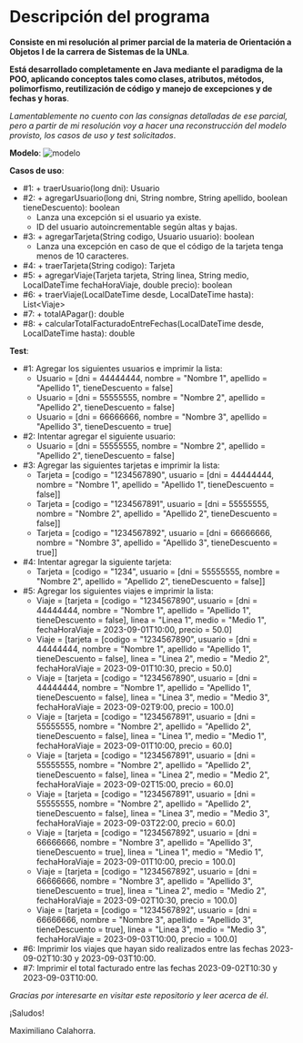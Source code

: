 # Descripción del programa
**Consiste en mi resolución al primer parcial de la materia de Orientación a Objetos I de la carrera de Sistemas de la UNLa**.

**Está desarrollado completamente en Java mediante el paradigma de la POO, aplicando conceptos tales como clases, atributos, métodos, polimorfismo, reutilización de código y manejo de excepciones y de fechas y horas**.

*Lamentablemente no cuento con las consignas detalladas de ese parcial, pero a partir de mi resolución voy a hacer una reconstrucción del modelo provisto, los casos de uso y test solicitados*.

**Modelo**:
![modelo](https://github.com/MaximilianoCalahorra/Primer_Parcial/assets/152804837/952fbd89-6846-404b-b06e-4d0d47812265)

**Casos de uso**:
- #1: + traerUsuario(long dni): Usuario 
- #2: + agregarUsuario(long dni, String nombre, String apellido, boolean tieneDescuento): boolean
  - Lanza una excepción si el usuario ya existe.
  - ID del usuario autoincrementable según altas y bajas.
- #3: + agregarTarjeta(String codigo, Usuario usuario): boolean
  - Lanza una excepción en caso de que el código de la tarjeta tenga menos de 10 caracteres.
- #4: + traerTarjeta(String codigo): Tarjeta
- #5: + agregarViaje(Tarjeta tarjeta, String linea, String medio, LocalDateTime fechaHoraViaje, double precio): boolean
- #6: + traerViaje(LocalDateTime desde, LocalDateTime hasta): List\<Viaje>
- #7: + totalAPagar(): double
- #8: + calcularTotalFacturadoEntreFechas(LocalDateTime desde, LocalDateTime hasta): double

**Test**:
- #1: Agregar los siguientes usuarios e imprimir la lista:
  - Usuario = \[dni = 44444444, nombre = "Nombre 1", apellido = "Apellido 1", tieneDescuento = false]
  - Usuario = \[dni = 55555555, nombre = "Nombre 2", apellido = "Apellido 2", tieneDescuento = false]
  - Usuario = \[dni = 66666666, nombre = "Nombre 3", apellido = "Apellido 3", tieneDescuento = true]
- #2: Intentar agregar el siguiente usuario:
  - Usuario = \[dni = 55555555, nombre = "Nombre 2", apellido = "Apellido 2", tieneDescuento = false]
- #3: Agregar las siguientes tarjetas e imprimir la lista:
  - Tarjeta = \[codigo = "1234567890", usuario = \[dni = 44444444, nombre = "Nombre 1", apellido = "Apellido 1", tieneDescuento = false]]
  - Tarjeta = \[codigo = "1234567891", usuario = \[dni = 55555555, nombre = "Nombre 2", apellido = "Apellido 2", tieneDescuento = false]]
  - Tarjeta = \[codigo = "1234567892", usuario = \[dni = 66666666, nombre = "Nombre 3", apellido = "Apellido 3", tieneDescuento = true]]
- #4: Intentar agregar la siguiente tarjeta:
  - Tarjeta = \[codigo = "1234", usuario = \[dni = 55555555, nombre = "Nombre 2", apellido = "Apellido 2", tieneDescuento = false]]
- #5: Agregar los siguientes viajes e imprimir la lista:
  - Viaje = \[tarjeta = \[codigo = "1234567890", usuario = \[dni = 44444444, nombre = "Nombre 1", apellido = "Apellido 1", tieneDescuento = false], linea = "Linea 1", medio = "Medio 1", fechaHoraViaje = 2023-09-01T10:00, precio = 50.0]
  - Viaje = \[tarjeta = \[codigo = "1234567890", usuario = \[dni = 44444444, nombre = "Nombre 1", apellido = "Apellido 1", tieneDescuento = false], linea = "Linea 2", medio = "Medio 2", fechaHoraViaje = 2023-09-01T10:30, precio = 50.0]
  - Viaje = \[tarjeta = \[codigo = "1234567890", usuario = \[dni = 44444444, nombre = "Nombre 1", apellido = "Apellido 1", tieneDescuento = false], linea = "Linea 3", medio = "Medio 3", fechaHoraViaje = 2023-09-02T9:00, precio = 100.0]
  - Viaje = \[tarjeta = \[codigo = "1234567891", usuario = \[dni = 55555555, nombre = "Nombre 2", apellido = "Apellido 2", tieneDescuento = false], linea = "Linea 1", medio = "Medio 1", fechaHoraViaje = 2023-09-01T10:00, precio = 60.0]
  - Viaje = \[tarjeta = \[codigo = "1234567891", usuario = \[dni = 55555555, nombre = "Nombre 2", apellido = "Apellido 2", tieneDescuento = false], linea = "Linea 2", medio = "Medio 2", fechaHoraViaje = 2023-09-02T15:00, precio = 60.0]
  - Viaje = \[tarjeta = \[codigo = "1234567891", usuario = \[dni = 55555555, nombre = "Nombre 2", apellido = "Apellido 2", tieneDescuento = false], linea = "Linea 3", medio = "Medio 3", fechaHoraViaje = 2023-09-03T22:00, precio = 60.0]
  - Viaje = \[tarjeta = \[codigo = "1234567892", usuario = \[dni = 66666666, nombre = "Nombre 3", apellido = "Apellido 3", tieneDescuento = true], linea = "Linea 1", medio = "Medio 1", fechaHoraViaje = 2023-09-01T10:00, precio = 100.0]
  - Viaje = \[tarjeta = \[codigo = "1234567892", usuario = \[dni = 66666666, nombre = "Nombre 3", apellido = "Apellido 3", tieneDescuento = true], linea = "Linea 2", medio = "Medio 2", fechaHoraViaje = 2023-09-02T10:30, precio = 100.0]
  - Viaje = \[tarjeta = \[codigo = "1234567892", usuario = \[dni = 66666666, nombre = "Nombre 3", apellido = "Apellido 3", tieneDescuento = true], linea = "Linea 3", medio = "Medio 3", fechaHoraViaje = 2023-09-03T10:00, precio = 100.0]
- #6: Imprimir los viajes que hayan sido realizados entre las fechas 2023-09-02T10:30 y 2023-09-03T10:00.
- #7: Imprimir el total facturado entre las fechas 2023-09-02T10:30 y 2023-09-03T10:00.

*Gracias por interesarte en visitar este repositorio y leer acerca de él*.

¡Saludos!

Maximiliano Calahorra.
